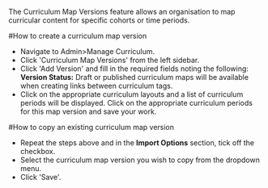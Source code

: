 The Curriculum Map Versions feature allows an organisation to map curricular content for specific cohorts or time periods.

#How to create a curriculum map version
* Navigate to Admin>Manage Curriculum.
* Click 'Curriculum Map Versions' from the left sidebar.
* Click 'Add Version' and fill in the required fields noting the following:  
**Version Status:** Draft or published curriculum maps will be available when creating links between curriculum tags.
* Click on the appropriate curriculum layouts and a list of curriculum periods will be displayed.  Click on the appropriate curriculum periods for this map version and save your work.

#How to copy an existing curriculum map version
* Repeat the steps above and in the **Import Options** section, tick off the checkbox.
* Select the curriculum map version you wish to copy from the dropdown menu.
* Click 'Save'.
